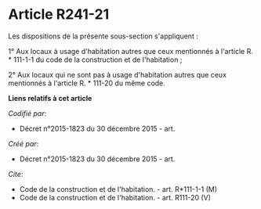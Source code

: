# Article R241-21

Les dispositions de la présente sous-section s'appliquent : 

1° Aux locaux à usage d'habitation autres que ceux mentionnés à l'article R. * 111-1-1 du code de la construction et de
l'habitation ;

2° Aux locaux qui ne sont pas à usage d'habitation autres que ceux mentionnés à l'article R. * 111-20 du même code.

**Liens relatifs à cet article**

_Codifié par_:

  - Décret n°2015-1823 du 30 décembre 2015 - art.

_Créé par_:

  - Décret n°2015-1823 du 30 décembre 2015 - art.

_Cite_:

  - Code de la construction et de l'habitation. - art. R*111-1-1 (M)
  - Code de la construction et de l'habitation. - art. R111-20 (V)
